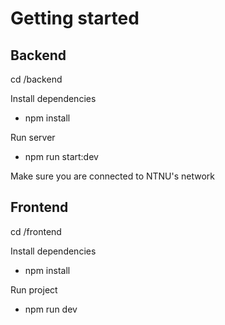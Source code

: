 # Getting started

## Backend

cd /backend

Install dependencies

- npm install

Run server

- npm run start:dev

Make sure you are connected to NTNU's network

## Frontend

cd /frontend

Install dependencies

- npm install

Run project

- npm run dev
